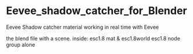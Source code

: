 # Eevee_shadow_catcher_for_Blender
Eevee Shadow catcher material working in real time with Eevee

the blend file with a scene. inside: 
esc1.8 mat & esc1.8world
esc1.8 node group alone
